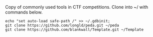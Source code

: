Copy of commonly used tools in CTF competitions. Clone into ~/ with commands below.

```
echo "set auto-load safe-path /" >> ~/.gdbinit;
git clone https://github.com/longld/peda.git ~/peda
git clone https://github.com/blankwall/Template.git ~/Template
```

